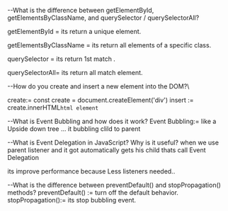 --What is the difference between getElementById, getElementsByClassName, and querySelector / querySelectorAll?

getElementById = its return a unique element.

getElementsByClassName = its return  all elements of a specific class.

querySelector = its return 1st match .

querySelectorAll= its return all match element.

--How do you create and insert a new element into the DOM?\

create:= const create =  document.createElement('div')
insert := create.innerHTML`html element`


--What is Event Bubbling and how does it work?
Event Bubbling:= like a Upside down tree ... it bubbling clild to parent


--What is Event Delegation in JavaScript? Why is it useful?
when we use parent listener and it got automatically gets his child thats call Event Delegation 

its improve performance because Less listeners needed..

--What is the difference between preventDefault() and stopPropagation() methods?
preventDefault() := turn off the default behavior.
stopPropagation():= its stop bubbling event.